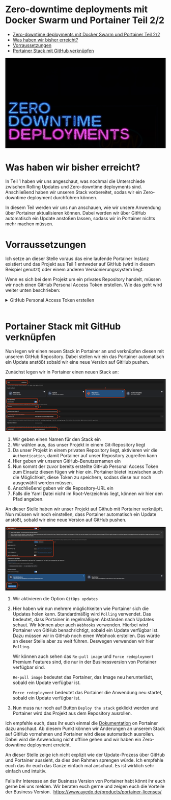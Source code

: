 # Zero-downtime deployments mit Docker Swarm und Portainer Teil 2/2

- [Zero-downtime deployments mit Docker Swarm und Portainer Teil 2/2](#zero-downtime-deployments-mit-docker-swarm-und-portainer-teil-22)
- [Was haben wir bisher erreicht?](#was-haben-wir-bisher-erreicht)
- [Vorraussetzungen](#vorraussetzungen)
- [Portainer Stack mit GitHub verknüpfen](#portainer-stack-mit-github-verknüpfen)

![](ZeroDowntimeDeploymentsFHD.jpg)

# Was haben wir bisher erreicht?

In Teil 1 haben wir uns angeschaut, was nochmal die Unterschiede zwischen Rolling Updates und Zero-downtime deployments sind. Anschließend haben wir unseren Stack vorbereitet, sodas wir ein Zero-downtime deployment durchführen können.

In diesem Teil werden wir uns nun anschauen, wie wir unsere Anwendung über Portainer aktualisieren können. Dabei werden wir über GitHub automatisch ein Update anstoßen lassen, sodass wir in Portainer nichts mehr machen müssen.

# Vorraussetzungen

Ich setze an dieser Stelle voraus das eine laufende Portainer Instanz existiert und das Projekt aus Teil 1 entweder auf GitHub (wird in diesem Beispiel genutzt) oder einem anderen Versionierungssystem liegt.

Wenn es sich bei dem Projekt um ein privates Repository handelt, müssen wir noch einen GitHub Personal Access Token erstellen. Wie das geht wird weiter unten beschrieben:
<details>
<summary>GitHub Personal Access Token erstellen</summary>

Da unser Projekt in einem privaten Repository liegt müssen wir einen Personal Access Token erstellen. Diesen können wir dann in Portainer hinterlegen sodass Portainer auf unser Repository zugreifen kann.

Auf Github geht das ziemlich einfach und wir müssen nur folgende Schritte durchführen:

1. Auf GitHub einloggen
2. Hiernach navigieren wir zu "Settings" und klicken auf "Developer Settings"
3. Hier klicken wir auf "Personal access tokens" und dann auf "Generate new token"
4. Wir geben einen Namen für den Token ein und wählen die Berechtigung "repo" aus
5. Nachdem wir den Token erstellt haben, kopieren wir diesen und speichern ihn an einem sicheren Ort ab.

Das ganze kann auch nochmal in der [GitHub Dokumentation](https://docs.github.com/de/enterprise-cloud@latest/authentication/keeping-your-account-and-data-secure/managing-your-personal-access-tokens) nachgelesen werden.

</details>
<br>


# Portainer Stack mit GitHub verknüpfen

Nun legen wir einen neuen Stack in Portainer an und verknüpfen diesen mit unserem GitHub Repository. Dabei stellen wir ein das Portainer automatisch ein Update anstößt sobald wir eine neue Version auf GitHub pushen.

Zunächst legen wir in Portainer einen neuen Stack an:

![](StackAnlegen.png)

1. Wir geben einen Namen für den Stack ein
2. Wir wählen aus, das unser Projekt in einem Git-Repository liegt
3. Da unser Projekt in einem privaten Repository liegt, aktivieren wir die ```Authentication```, damit Portainer auf unser Repository zugreifen kann
4. Hier geben wir unseren GitHub-Benutzernamen ein
5. Nun kommt der zuvor bereits erstellte GitHub Personal Access Token zum Einsatz diesen fügen wir hier ein. Portainer bietet inzwischen auch die Möglichkeit, diese Token zu speichern, sodass diese nur noch ausgewählt werden müssen.
6. Anschließend geben wir die Repository-URL ein
7. Falls die Yaml Datei nicht im Root-Verzeichnis liegt, können wir hier den Pfad angeben.

An dieser Stelle haben wir unser Projekt auf Github mit Portainer verknüpft. Nun müssen wir noch einstellen, dass Portainer automatisch ein Update anstößt, sobald wir eine neue Version auf GitHub pushen.

![](GitOpsUpdates.png)

1. Wir aktivieren die Option ```GitOps updates```
2. Hier haben wir nun mehrere möglichkeiten wie Portainer sich die Updates holen kann. Standardmäßig wird ```Polling``` verwendet. Das bedeutet, dass Portainer in regelmäßigen Abständen nach Updates schaut. Wir können aber auch ```Webhooks``` verwenden. Hierbei wird Portainer von GitHub benachrichtigt, sobald ein Update verfügbar ist. Dazu müssen wir in GitHub noch einen Webhook erstellen. Das würde an dieser Stelle aber zu weit führen. Deswegen verwenden wir hier ```Polling```.
   
   Wir können auch sehen das ```Re-pull image``` und ```Force redeployment``` Premium Features sind, die nur in der Businessversion von Portainer verfügbar sind. 

   ```Re-pull image``` bedeutet das Portainer, das Image neu herunterlädt, sobald ein Update verfügbar ist. 

   ```Force redeployment``` bedeutet das Portainer die Anwendung neu startet, sobald ein Update verfügbar ist.
3. Nun muss nur noch auf Button ```Deploy the stack``` geklickt werden und Portainer wird das Projekt aus dem Repository ausrollen.

Ich empfehle euch, dass ihr euch einmal die [Dokumentation](https://docs.portainer.io/user/edge/stacks/add#gitops-updates) on Portainer dazu anschaut. 
Ab diesem Punkt können wir Änderungen an unserem Stack auf GitHub vornehmen und Portainer wird diese automatisch ausrollen. Dabei wird die Anwendung nicht offline gehen und wir haben ein Zero-downtime deployment erreicht.

An dieser Stelle zeige ich nicht explizit wie der Update-Prozess über GitHub und Portainer aussieht, da dies den Rahmen sprengen würde. Ich empfehle euch das ihr euch das Ganze einfach mal anschaut. Es ist wirklich sehr einfach und intuitiv.


Falls ihr Interesse an der Business Version von Portainer habt könnt ihr euch gerne bei uns melden. Wir beraten euch gerne und zeigen euch die Vorteile der Business Version. 
https://www.ayedo.de/products/portainer-licenses/ 